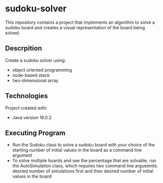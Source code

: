 # sudoku-solver

This repository contains a project that implements an algorithm to solve a sudoku board and creates a visual representation of the board being solved.

## Descrpition

Create a sudoku solver using:

- object oriented programming
- node-based stack
- two-dimensional array

## Technologies

Project created with:
* Java version 16.0.2

## Executing Program

- Run the Sudoku class to solve a sudoku board with your choice of the starting number of initial values in the board as a command line argument
- To solve multiple boards and see the percentage that are solvable, run the AutoSimulation class, which requires two command line arguemnts: desried number of simulations first and then desired number of initial values in the board
